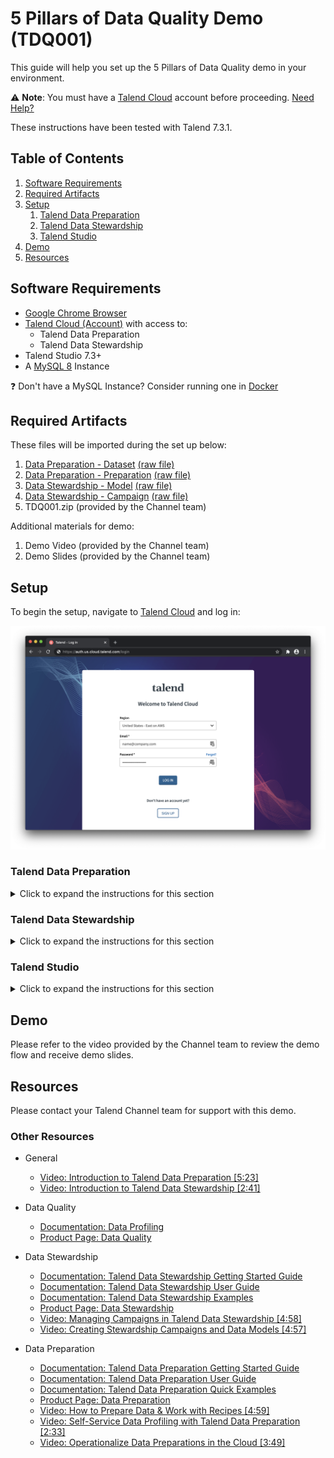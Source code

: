 # 5 Pillars of Data Quality Demo (TDQ001)

This guide will help you set up the 5 Pillars of Data Quality demo in your environment.

:warning: **Note**: You must have a [Talend Cloud](https://auth.us.cloud.talend.com/) account before proceeding. [Need Help?](#resources)

These instructions have been tested with Talend 7.3.1.

## Table of Contents

1. [Software Requirements](#softwarerequirements)
2. [Required Artifacts](#requiredartifacts)
3. [Setup](#setup)
   1. [Talend Data Preparation](#dataprep)
   2. [Talend Data Stewardship](#datastewardship)
   3. [Talend Studio](#studio)
4. [Demo](#demo)
5. [Resources](#resources)

## Software Requirements <a name="softwarerequirements"></a>

- [Google Chrome Browser](https://www.google.com/chrome/)
- [Talend Cloud (Account)](https://auth.us.cloud.talend.com/) with access to:
  - Talend Data Preparation
  - Talend Data Stewardship
- Talend Studio 7.3+
- A [MySQL 8](https://dev.mysql.com/downloads/) Instance

:question: Don't have a MySQL Instance? Consider running one in [Docker](../../../misc/docker.md)

## Required Artifacts <a name="requiredartifacts"></a>

These files will be imported during the set up below:

1. [Data Preparation - Dataset](TDQ001-5PillarsOfDataQuality_tdp_dataset.csv) [(raw file)](https://raw.githubusercontent.com/Talend/partnerresources/master/demos/tdq/tdq001-5-pillars-of-data-quality/TDQ001-5PillarsOfDataQuality_tdp_dataset.csv)
2. [Data Preparation - Preparation](TDQ001-5PillarsOfDataQuality_tdp_preparation.json) [(raw file)](https://raw.githubusercontent.com/Talend/partnerresources/master/demos/tdq/tdq001-5-pillars-of-data-quality/TDQ001-5PillarsOfDataQuality_tdp_preparation.json)
3. [Data Stewardship - Model](TDQ001-5PillarsOfDataQuality_tds_model.json) [(raw file)](https://raw.githubusercontent.com/Talend/partnerresources/master/demos/tdq/tdq001-5-pillars-of-data-quality/TDQ001-5PillarsOfDataQuality_tds_model.json)
4. [Data Stewardship - Campaign](TDQ001-5PillarsOfDataQuality_tds_campaign.json) [(raw file)](https://raw.githubusercontent.com/Talend/partnerresources/master/demos/tdq/tdq001-5-pillars-of-data-quality/TDQ001-5PillarsOfDataQuality_tds_campaign.json)
5. TDQ001.zip (provided by the Channel team)

Additional materials for demo:
1. Demo Video (provided by the Channel team)
2. Demo Slides (provided by the Channel team)

## Setup <a name="setup"></a>

To begin the setup, navigate to [Talend Cloud](https://auth.us.cloud.talend.com/) and log in:

![Talend Cloud Login](screenshots/tdq001-001.png)

### Talend Data Preparation <a name="dataprep"></a>

<details>
  <summary>Click to expand the instructions for this section</summary>
<br/>

Once logged in, choose __Data Preparation__ from the drop down menu:

![Talend Cloud Dropdown Menu](screenshots/tdq001-010.png)

In Talend Data Preparation, choose __Datasets__ on the left menu:

![Talend Data Preparation Add Dataset](screenshots/tdq001-011.png)

Download [`TDQ001-5PillarsOfDataQuality_tdp_dataset.csv`](https://raw.githubusercontent.com/Talend/partnerresources/master/demos/tdq/tdq001-5-pillars-of-data-quality/TDQ001-5PillarsOfDataQuality_tdp_dataset.csv) from this repository and click __Add Dataset__. After adding the dataset, verify it has been successfully added:

![Talend Data Preparation](screenshots/tdq001-012.png)

Choose __Preparations__ on the left menu:

![Talend Data Preparation](screenshots/tdq001-013.png)

Download [`TDQ001-5PillarsOfDataQuality_tdp_preparation.json`](https://raw.githubusercontent.com/Talend/partnerresources/master/demos/tdq/tdq001-5-pillars-of-data-quality/TDQ001-5PillarsOfDataQuality_tdp_preparation.json) from this repository and click __Import Preparation__. After importing the preparation, verify it has been successfully imported:

![Talend Data Preparation](screenshots/tdq001-014.png)

</details>

### Talend Data Stewardship <a name="datastewardship"></a>

<details>
  <summary>Click to expand the instructions for this section</summary>
<br/>

Choose __Data Stewardship__ from the drop down menu:

![Talend Cloud Dropdown Menu](screenshots/tdq001-015.png)

In Talend Data Stewardship, choose __Data models__ on the left menu:

![Talend Data Stewardship Data Models](screenshots/tdq001-020.png)

Download [`TDQ001-5PillarsOfDataQuality_tds_model.json`](https://raw.githubusercontent.com/Talend/partnerresources/master/demos/tdq/tdq001-5-pillars-of-data-quality/TDQ001-5PillarsOfDataQuality_tds_model.json) from this repository and click __Import Data Model__. After importing the data model, verify it has been successfully imported:

![Talend Data Stewardship Data Models](screenshots/tdq001-021.png)

Choose __Campaigns__ on the left menu:

![Talend Data Stewardship Campaigns](screenshots/tdq001-022.png)

Download [`TDQ001-5PillarsOfDataQuality_tds_campaign.json`](https://raw.githubusercontent.com/Talend/partnerresources/master/demos/tdq/tdq001-5-pillars-of-data-quality/TDQ001-5PillarsOfDataQuality_tds_campaign.json) from this repository and click __Import Campaign__. After importing the campaign, verify it has been successfully imported:

![Talend Data Stewardship Campaigns](screenshots/tdq001-023.png)

</details>


### Talend Studio <a name="studio"></a>

<details>
  <summary>Click to expand the instructions for this section</summary>
<br/>

For help downloading and installing Talend Studio, see the [documentation](https://help.talend.com/reader/vRlROgSYpuvOAlfTFHVLBg/O3u91jkHBRioKLLRO0QMrQ). After [launching](https://help.talend.com/reader/vRlROgSYpuvOAlfTFHVLBg/1dVpykJi_RA0jA66OIaQtw) Talend Studio, [connect to Talend Cloud](https://help.talend.com/reader/vRlROgSYpuvOAlfTFHVLBg/rBl3OC0I3ZqTg5M4sWMnUw).

#### Import Artifacts

Import `TDQ001.zip` (obtained from the Channel team) into the Talend Studio repository by right clicking on __Job Designs__ and clicking __Import items__:

![Talend Studio Repository Import Menu](screenshots/tdq001-031.png)

Choose __Select archive file:__ and browse to the `TDQ001.zip` archive:

![Talend Studio Repository Import Browse](screenshots/tdq001-032.png)

Import all items by clicking __Select All__ on the right and click __Finish__.

#### Update Database Contexts

Navigate to __Contexts__, right click on __TDQ001_5PillarsOfDataQuality_Db 0.1__, and click __Edit context group__:

![Talend Studio Repository Context Edit Group](screenshots/tdq001-033.png)

Click __Next__:

![Talend Studio Repository Context Edit Group](screenshots/tdq001-034.png)

Update the values to connect to your MySQL instance and click __Finish__:

![Talend Studio Repository Context Edit Group](screenshots/tdq001-035.png)

If prompted to propagate to all jobs, click __Yes__:

![Talend Studio Repository Context Update Propagate](screenshots/tdq001-036.png)

Confirm all items are checked and click __OK__:

![Talend Studio Repository Context Update Propagate](screenshots/tdq001-037.png)

#### Update Talend Cloud Contexts

Navigate to __Contexts__, right click on __TDQ001_5PillarsOfDataQuality_TC 0.1__, and click __Edit context group__:

![Talend Studio Repository Context Edit Group](screenshots/tdq001-038.png)

Click __Next__:

![Talend Studio Repository Context Edit Group](screenshots/tdq001-039.png)

Update the values to connect to your MySQL instance and click __Finish__:

![Talend Studio Repository Context Edit Group](screenshots/tdq001-040.png)

If prompted to propagate to all jobs, click __Yes__:

![Talend Studio Repository Context Update Propagate](screenshots/tdq001-041.png)

Confirm all items are checked and click __OK__:

![Talend Studio Repository Context Update Propagate](screenshots/tdq001-042.png)

#### Load Data

In the repository, navigate to __Job Designs__ > __Standard__ > __DATA_QUALITY__ > __TDQ001_5PillarsOfDataQuality__ and open the __TDQ001_CreateTable 0.1__ job:

![Talend Studio Load Data Job Open](screenshots/tdq001-043.png)

Select the __Run job__ tab and click __Run__ to run the job. The job should load 1,000 rows into a `tdq001_company` table in the MySQL instance.

#### Create Synonym Library

In the repository, navigate to __Job Designs__ > __Standard__ > __DATA_QUALITY__ > __TDQ001_5PillarsOfDataQuality__ and open the __TDQ001_CreateSynonymDictionary 0.1__ job:

![Talend Studio Synonym Dictionary Job Open](screenshots/tdq001-044.png)

Select the __Run job__ tab and click __Run__ to run the job. The job will create an index located in `/tmp/bus_entity_type_02`.

#### Update Preparation

To propagate the Data Preparation to the job, the preparation must be updated in the Studio job.

In the repository, navigate to __Job Designs__ > __Standard__ > __DATA_QUALITY__ > __TDQ001_5PillarsOfDataQuality__ and open the __TDQ001_5PillarsOfDataQuality 0.1__ job:

![Talend Studio Main Job Open](screenshots/tdq001-050.png)

Locate the __DATA PREP FORMAT__ component and in the __Component__ tab click __Choose an existing preparation__. Select the imported preparation and click __OK__:

![Talend Preparations](screenshots/tdq001-051.png)

#### Update Campaign

To propagate the Data Stewardship campaign to the job, the campaign must be updated in the Studio job.

In the repository, navigate to __Job Designs__ > __Standard__ > __DATA_QUALITY__ > __TDQ001_5PillarsOfDataQuality__ and open the __TDQ001_5PillarsOfDataQuality 0.1__ job:

![Talend Studio Main Job Open](screenshots/tdq001-052.png)

Locate the __Assign Stewardship Task__ component and in the __Component__ tab click __Find a campaign__. Select the imported preparation and click __OK__:

![Talend Preparations](screenshots/tdq001-053.png)

#### Test 5 Pillars of Data Quality

In the repository, navigate to __Job Designs__ > __Standard__ > __DATA_QUALITY__ > __TDQ001_5PillarsOfDataQuality__ and open the __TDQ001_5PillarsOfDataQuality 0.1__ job:

![Talend Studio Main Job Open](screenshots/tdq001-045.png)

Select the __Run job__ tab and click __Run__ to run the job. Verify that everything has run successfully.

![Talend Studio Main Job Run](screenshots/tdq001-054.png)

</details>

## Demo <a name="demo"></a>

Please refer to the video provided by the Channel team to review the demo flow and receive demo slides.

## Resources <a name="resources"></a>

Please contact your Talend Channel team for support with this demo.

### Other Resources

- General
  - [Video: Introduction to Talend Data Preparation \[5:23\]](https://www.youtube.com/watch?v=1r0hL8B_A00)
  - [Video: Introduction to Talend Data Stewardship \[2:41\]](https://www.youtube.com/watch?v=Wi2PRKpBZoQ)

- Data Quality
  - [Documentation: Data Profiling](https://help.talend.com/reader/p~XkHQRil1oYMoldgyweMg/JDVtHRIIkl9~J1Y8fSQEJQ)
  - [Product Page: Data Quality](https://www.talend.com/products/data-quality/?type=productspage)

- Data Stewardship
  - [Documentation: Talend Data Stewardship Getting Started Guide](https://help.talend.com/reader/As1YAngaY~A81EV80epRXA/root)
  - [Documentation: Talend Data Stewardship User Guide](https://help.talend.com/reader/2df~i24l5pOmgdb5RUvN3g/root)
  - [Documentation: Talend Data Stewardship Examples](https://help.talend.com/reader/gt7IlxTsImMWssqXJOMR9A/root)
  - [Product Page: Data Stewardship](https://www.talend.com/products/data-stewardship/)
  - [Video: Managing Campaigns in Talend Data Stewardship \[4:58\]](https://www.youtube.com/watch?v=a5cG8tnWbZc)
  - [Video: Creating Stewardship Campaigns and Data Models \[4:57\]](https://www.youtube.com/watch?v=aMFrLowRFnU)

- Data Preparation
  - [Documentation: Talend Data Preparation Getting Started Guide](https://help.talend.com/reader/T2p9ExPCQtmUGQ4iWnQc~g/root)
  - [Documentation: Talend Data Preparation User Guide](https://help.talend.com/reader/MW4BgyaByO2NavajqTLiPA/root)
  - [Documentation: Talend Data Preparation Quick Examples](https://help.talend.com/reader/pI86xGAKArFTA390rVb5sA/root)
  - [Product Page: Data Preparation](https://www.talend.com/products/data-preparation/)
  - [Video: How to Prepare Data & Work with Recipes \[4:59\]](https://www.youtube.com/watch?v=ub_5LTIn61c)
  - [Video: Self-Service Data Profiling with Talend Data Preparation \[2:33\]](https://www.youtube.com/watch?v=hHgSseczqIQ)
  - [Video: Operationalize Data Preparations in the Cloud \[3:49\]](https://www.youtube.com/watch?v=LIPxswJKjAk)
